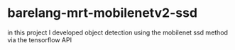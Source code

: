# barelang-mrt-mobilenetv2-ssd
in this project I developed object detection using the mobilenet ssd method via the tensorflow API
